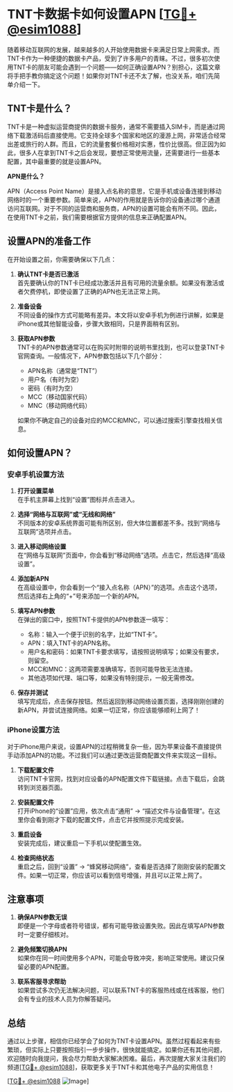 # TNT卡数据卡如何设置APN [[TG💪+ @esim1088](https://t.me/s/esim1088)]

随着移动互联网的发展，越来越多的人开始使用数据卡来满足日常上网需求。而TNT卡作为一种便捷的数据卡产品，受到了许多用户的青睐。不过，很多初次使用TNT卡的朋友可能会遇到一个问题——如何正确设置APN？别担心，这篇文章将手把手教你搞定这个问题！如果你对TNT卡还不太了解，也没关系，咱们先简单介绍一下。

## TNT卡是什么？

TNT卡是一种虚拟运营商提供的数据卡服务，通常不需要插入SIM卡，而是通过网络下载激活码后直接使用。它支持全球多个国家和地区的漫游上网，非常适合经常出差或旅行的人群。而且，它的流量套餐价格相对实惠，性价比很高。但正因为如此，很多人在拿到TNT卡之后会发现，要想正常使用流量，还需要进行一些基本配置，其中最重要的就是设置APN。

**APN是什么？**

APN（Access Point Name）是接入点名称的意思，它是手机或设备连接到移动网络时的一个重要参数。简单来说，APN的作用就是告诉你的设备通过哪个通道访问互联网。对于不同的运营商和服务商，APN的设置可能会有所不同。因此，在使用TNT卡之前，我们需要根据官方提供的信息来正确配置APN。

## 设置APN的准备工作

在开始设置之前，你需要确保以下几点：

1. **确认TNT卡是否已激活**  
   首先要确认你的TNT卡已经成功激活并且有可用的流量余额。如果没有激活或者欠费停机，即使设置了正确的APN也无法正常上网。

2. **准备设备**  
   不同设备的操作方式可能略有差异。本文将以安卓手机为例进行讲解，如果是iPhone或其他智能设备，步骤大致相同，只是界面稍有区别。

3. **获取APN参数**  
   TNT卡的APN参数通常可以在购买时附带的说明书里找到，也可以登录TNT卡官网查询。一般情况下，APN参数包括以下几个部分：
   - APN名称（通常是“TNT”）
   - 用户名（有时为空）
   - 密码（有时为空）
   - MCC（移动国家代码）
   - MNC（移动网络代码）

   如果你不确定自己的设备对应的MCC和MNC，可以通过搜索引擎查找相关信息。

## 如何设置APN？

### 安卓手机设置方法

1. **打开设置菜单**  
   在手机主屏幕上找到“设置”图标并点击进入。

2. **选择“网络与互联网”或“无线和网络”**  
   不同版本的安卓系统界面可能有所区别，但大体位置都差不多。找到“网络与互联网”选项并点击。

3. **进入移动网络设置**  
   在“网络与互联网”页面中，你会看到“移动网络”选项。点击它，然后选择“高级设置”。

4. **添加新APN**  
   在高级设置中，你会看到一个“接入点名称（APN）”的选项。点击这个选项，然后选择右上角的“+”号来添加一个新的APN。

5. **填写APN参数**  
   在弹出的窗口中，按照TNT卡提供的APN参数逐一填写：
   - 名称：输入一个便于识别的名字，比如“TNT卡”。
   - APN：填入TNT卡的APN名称。
   - 用户名和密码：如果TNT卡要求填写，请按照说明填写；如果没有要求，则留空。
   - MCC和MNC：这两项需要准确填写，否则可能导致无法连接。
   - 其他选项如代理、端口等，如果没有特别提示，一般无需修改。

6. **保存并测试**  
   填写完成后，点击保存按钮。然后返回到移动网络设置页面，选择刚刚创建的新APN，并尝试连接网络。如果一切正常，你应该能够顺利上网了！

### iPhone设置方法

对于iPhone用户来说，设置APN的过程稍微复杂一些，因为苹果设备不直接提供手动添加APN的功能。不过我们可以通过更改运营商配置文件来实现这一目标。

1. **下载配置文件**  
   访问TNT卡官网，找到对应设备的APN配置文件下载链接。点击下载后，会跳转到浏览器页面。

2. **安装配置文件**  
   打开iPhone的“设置”应用，依次点击“通用” -> “描述文件与设备管理”。在这里你会看到刚才下载的配置文件，点击它并按照提示完成安装。

3. **重启设备**  
   安装完成后，建议重启一下手机以使配置生效。

4. **检查网络状态**  
   重启之后，回到“设置” -> “蜂窝移动网络”，查看是否选择了刚刚安装的配置文件。如果一切正常，你应该可以看到信号增强，并且可以正常上网了。

## 注意事项

1. **确保APN参数无误**  
   即便是一个字母或者符号错误，都有可能导致设置失败。因此在填写APN参数时一定要仔细核对。

2. **避免频繁切换APN**  
   如果你在同一时间使用多个APN，可能会导致冲突，影响正常使用。建议只保留必要的APN配置。

3. **联系客服寻求帮助**  
   如果尝试多次仍无法解决问题，可以联系TNT卡的客服热线或在线客服，他们会有专业的技术人员为你解答疑问。

## 总结

通过以上步骤，相信你已经学会了如何为TNT卡设置APN。虽然过程看起来有些繁琐，但实际上只要按照指引一步步操作，很快就能搞定。如果你还有其他问题，欢迎随时向我提问，我会尽力帮助大家解决困难。最后，再次提醒大家关注我们的频道[[TG💪+ @esim1088](https://t.me/s/esim1088)]，获取更多关于TNT卡和其他电子产品的实用信息！

[[TG💪+ @esim1088](https://t.me/s/esim1088) ![Image](https://i.postimg.cc/4NQfJmqS/Snipaste-2025-05-13-00-14-12.png)]